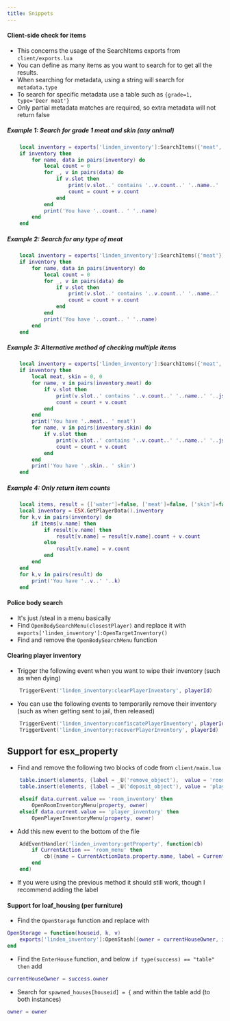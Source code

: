 ```yaml
---
title: Snippets
---
```



#### Client-side check for items
* This concerns the usage of the SearchItems exports from `client/exports.lua`
* You can define as many items as you want to search for to get all the results.
* When searching for metadata, using a string will search for `metadata.type`
* To search for specific metadata use a table such as `{grade=1, type='Deer meat'}`
* Only partial metadata matches are required, so extra metadata will not return false
##### Example 1: Search for grade 1 meat and skin (any animal)
```lua
	local inventory = exports['linden_inventory']:SearchItems({'meat', 'skin'}, {grade=1})
	if inventory then
		for name, data in pairs(inventory) do
			local count = 0
			for _, v in pairs(data) do
				if v.slot then
					print(v.slot..' contains '..v.count..' '..name..' '..json.encode(v.metadata))
					count = count + v.count
				end
			end
			print('You have '..count.. ' '..name)
		end
	end
```
##### Example 2: Search for any type of meat
```lua
	local inventory = exports['linden_inventory']:SearchItems({'meat'})
	if inventory then
		for name, data in pairs(inventory) do
			local count = 0
			for _, v in pairs(data) do
				if v.slot then
					print(v.slot..' contains '..v.count..' '..name..' '..json.encode(v.metadata))
					count = count + v.count
				end
			end
			print('You have '..count.. ' '..name)
		end
	end
```
##### Example 3: Alternative method of checking multiple items
```lua
	local inventory = exports['linden_inventory']:SearchItems({'meat', 'skin'})
	if inventory then
		local meat, skin = 0, 0
		for name, v in pairs(inventory.meat) do
			if v.slot then
				print(v.slot..' contains '..v.count..' '..name..' '..json.encode(v.metadata))
				count = count + v.count
			end
		end
		print('You have '..meat.. ' meat')
		for name, v in pairs(inventory.skin) do
			if v.slot then
				print(v.slot..' contains '..v.count..' '..name..' '..json.encode(v.metadata))
				count = count + v.count
			end
		end
		print('You have '..skin.. ' skin')
	end
```
##### Example 4: Only return item counts
```lua
	local items, result = {['water']=false, ['meat']=false, ['skin']=false}
	local inventory = ESX.GetPlayerData().inventory
	for k,v in pairs(inventory) do
		if items[v.name] then
			if result[v.name] then
				result[v.name] = result[v.name].count + v.count
			else
				result[v.name] = v.count
			end
		end
	end
	for k,v in pairs(result) do
		print('You have '..v..' '..k)
	end
```



#### Police body search
* It's just /steal in a menu basically
* Find `OpenBodySearchMenu(closestPlayer)` and replace it with `exports['linden_inventory']:OpenTargetInventory()`
* Find and remove the `OpenBodySearchMenu` function


#### Clearing player inventory
* Trigger the following event when you want to wipe their inventory (such as when dying)
```lua
	TriggerEvent('linden_inventory:clearPlayerInventory', playerId)
```
* You can use the following events to temporarily remove their inventory (such as when getting sent to jail, then released)
```lua
	TriggerEvent('linden_inventory:confiscatePlayerInventory', playerId)
	TriggerEvent('linden_inventory:recoverPlayerInventory', playerId)
```


## Support for esx_property
* Find and remove the following two blocks of code from `client/main.lua`
```lua
	table.insert(elements, {label = _U('remove_object'),  value = 'room_inventory'})
	table.insert(elements, {label = _U('deposit_object'), value = 'player_inventory'})
```
```lua
	elseif data.current.value == 'room_inventory' then
		OpenRoomInventoryMenu(property, owner)
	elseif data.current.value == 'player_inventory' then
		OpenPlayerInventoryMenu(property, owner)
```
* Add this new event to the bottom of the file
```lua
	AddEventHandler('linden_inventory:getProperty', function(cb)
		if CurrentAction == 'room_menu' then
			cb({name = CurrentActionData.property.name, label = CurrentActionData.property.label, owner = CurrentActionData.owner, slots = 70})
		end
	end)
```
* If you were using the previous method it should still work, though I recommend adding the label


#### Support for loaf_housing (per furniture)
* Find the `OpenStorage` function and replace with
```lua
OpenStorage = function(houseid, k, v)
    exports['linden_inventory']:OpenStash({owner = currentHouseOwner, id = 'house'..houseid..'-'..k, label = v.label, slots = 20 })
end
```
* Find the `EnterHouse` function, and below `if type(success) == "table" then` add
```lua
currentHouseOwner = success.owner
```
* Search for `spawned_houses[houseid] = {` and within the table add (to both instances)
```lua
owner = owner
```
